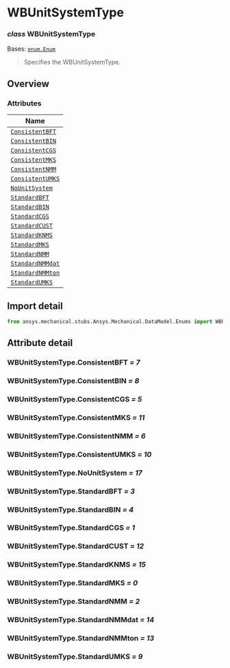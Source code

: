 # WBUnitSystemType

<a id="WBUnitSystemType"></a>

### *class* WBUnitSystemType

Bases: [`enum.Enum`](https://docs.python.org/3/library/enum.html#enum.Enum)

> Specifies the WBUnitSystemType.

> <!-- !! processed by numpydoc !! -->

<a id="overview"></a>

## Overview

### Attributes

| Name |
| ------------------------------------------------------ |
| [`ConsistentBFT`](#WBUnitSystemType.ConsistentBFT) |
| [`ConsistentBIN`](#WBUnitSystemType.ConsistentBIN) |
| [`ConsistentCGS`](#WBUnitSystemType.ConsistentCGS) |
| [`ConsistentMKS`](#WBUnitSystemType.ConsistentMKS) |
| [`ConsistentNMM`](#WBUnitSystemType.ConsistentNMM) |
| [`ConsistentUMKS`](#WBUnitSystemType.ConsistentUMKS) |
| [`NoUnitSystem`](#WBUnitSystemType.NoUnitSystem) |
| [`StandardBFT`](#WBUnitSystemType.StandardBFT) |
| [`StandardBIN`](#WBUnitSystemType.StandardBIN) |
| [`StandardCGS`](#WBUnitSystemType.StandardCGS) |
| [`StandardCUST`](#WBUnitSystemType.StandardCUST) |
| [`StandardKNMS`](#WBUnitSystemType.StandardKNMS) |
| [`StandardMKS`](#WBUnitSystemType.StandardMKS) |
| [`StandardNMM`](#WBUnitSystemType.StandardNMM) |
| [`StandardNMMdat`](#WBUnitSystemType.StandardNMMdat) |
| [`StandardNMMton`](#WBUnitSystemType.StandardNMMton) |
| [`StandardUMKS`](#WBUnitSystemType.StandardUMKS) |

<a id="import-detail"></a>

## Import detail

```python
from ansys.mechanical.stubs.Ansys.Mechanical.DataModel.Enums import WBUnitSystemType
```

<a id="attribute-detail"></a>

## Attribute detail

<a id="WBUnitSystemType.ConsistentBFT"></a>

### WBUnitSystemType.ConsistentBFT *= 7*

<a id="WBUnitSystemType.ConsistentBIN"></a>

### WBUnitSystemType.ConsistentBIN *= 8*

<a id="WBUnitSystemType.ConsistentCGS"></a>

### WBUnitSystemType.ConsistentCGS *= 5*

<a id="WBUnitSystemType.ConsistentMKS"></a>

### WBUnitSystemType.ConsistentMKS *= 11*

<a id="WBUnitSystemType.ConsistentNMM"></a>

### WBUnitSystemType.ConsistentNMM *= 6*

<a id="WBUnitSystemType.ConsistentUMKS"></a>

### WBUnitSystemType.ConsistentUMKS *= 10*

<a id="WBUnitSystemType.NoUnitSystem"></a>

### WBUnitSystemType.NoUnitSystem *= 17*

<a id="WBUnitSystemType.StandardBFT"></a>

### WBUnitSystemType.StandardBFT *= 3*

<a id="WBUnitSystemType.StandardBIN"></a>

### WBUnitSystemType.StandardBIN *= 4*

<a id="WBUnitSystemType.StandardCGS"></a>

### WBUnitSystemType.StandardCGS *= 1*

<a id="WBUnitSystemType.StandardCUST"></a>

### WBUnitSystemType.StandardCUST *= 12*

<a id="WBUnitSystemType.StandardKNMS"></a>

### WBUnitSystemType.StandardKNMS *= 15*

<a id="WBUnitSystemType.StandardMKS"></a>

### WBUnitSystemType.StandardMKS *= 0*

<a id="WBUnitSystemType.StandardNMM"></a>

### WBUnitSystemType.StandardNMM *= 2*

<a id="WBUnitSystemType.StandardNMMdat"></a>

### WBUnitSystemType.StandardNMMdat *= 14*

<a id="WBUnitSystemType.StandardNMMton"></a>

### WBUnitSystemType.StandardNMMton *= 13*

<a id="WBUnitSystemType.StandardUMKS"></a>

### WBUnitSystemType.StandardUMKS *= 9*
